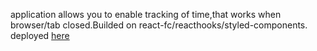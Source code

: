 application allows you to enable tracking of time,that works when browser/tab closed.Builded on react-fc/reacthooks/styled-components.
deployed <a href="https://bodyaalyas12.github.io/timetracking/">here</a>
